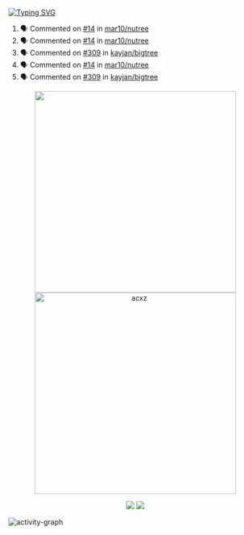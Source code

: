 [![Typing SVG](https://readme-typing-svg.herokuapp.com?size=16&color=AFFFA3&multiline=true&height=75&lines=contributing+to+robotics%2Fae%2Fml%2Fgpu;packaging+it+for+archlinux;ricer)](https://git.io/typing-svg)

<!--START_SECTION:activity-->
1. 🗣 Commented on [#14](https://github.com/mar10/nutree/issues/14#issuecomment-2465228175) in [mar10/nutree](https://github.com/mar10/nutree)
2. 🗣 Commented on [#14](https://github.com/mar10/nutree/issues/14#issuecomment-2463595946) in [mar10/nutree](https://github.com/mar10/nutree)
3. 🗣 Commented on [#309](https://github.com/kayjan/bigtree/issues/309#issuecomment-2463414434) in [kayjan/bigtree](https://github.com/kayjan/bigtree)
4. 🗣 Commented on [#14](https://github.com/mar10/nutree/issues/14#issuecomment-2460015427) in [mar10/nutree](https://github.com/mar10/nutree)
5. 🗣 Commented on [#309](https://github.com/kayjan/bigtree/issues/309#issuecomment-2458137359) in [kayjan/bigtree](https://github.com/kayjan/bigtree)
<!--END_SECTION:activity-->

<p align="center">
  <img width="400em" src=https://github-readme-stats.vercel.app/api?username=acxz&include_all_commits=true&show_icons=true />
  <img width="400em" src="https://github-readme-streak-stats.herokuapp.com/?user=acxz&" alt="acxz" />
</p>

<p align="center">
  <img src=https://github-readme-stats.vercel.app/api/top-langs/?username=acxz&layout=compact />
  <img src=https://github-profile-trophy.vercel.app/?username=acxz&row=2&column=4 />
</p>

![activity-graph](https://github-readme-activity-graph.vercel.app/graph?username=acxz&bg_color=053c4a&color=ffffff&line=76c533&point=8f2fe1&area=true&hide_border=true&hide_title=true)
